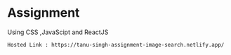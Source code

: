 # Assignment
Using CSS ,JavaScipt and ReactJS

``` Hosted Link : https://tanu-singh-assignment-image-search.netlify.app/ ```
